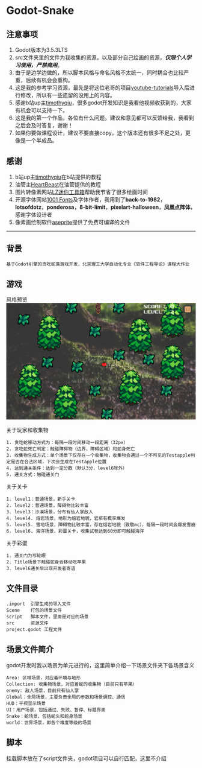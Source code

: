 # Godot-Snake

## 注意事项
1. Godot版本为3.5.3LTS
2. src文件夹里的文件为我收集的资源，以及部分自己绘画的资源，***仅限个人学习使用，严禁商用***。
3. 由于是边学边做的，所以脚本风格与命名风格不太统一，同时耦合也比较严重，后续有机会会重构。
4. 这是我的参考学习资源，最先是将这位老哥的项目[youtube-tutorials](https://github.com/uheartbeast/youtube-tutorials)导入后进行修改，所以有一些遗留的没用上的内容。
5. 感谢b站up主[timothyqiu](https://space.bilibili.com/7092?spm_id_from=333.337.0.0)，很多godot开发知识是我看他视频收获到的，大家有机会可以支持一下。
6. 这是我的第一个作品，各位有什么问题，建议和意见都可以反馈给我，我看到之后会及时答复，谢谢！
7. 如果你要做课程设计，建议不要直接copy，这个版本还有很多不足之处，更像是一个半成品。

## 感谢
1. b站up主[timothyqiu](https://space.bilibili.com/7092?spm_id_from=333.337.0.0)在b站提供的教程
2. 油管主[HeartBeast](https://www.youtube.com/@uheartbeast)在油管提供的教程
3. 图片转像素网站[LZ迷你工具箱](http://www.lizibuluo.com/xs)帮助我节省了很多绘画时间
4. 开源字体网站[1001 Fonts](https://www.1001fonts.com/)及字体作者，我用到了**back-to-1982**，**lotsofdotz**，**ponderosa**，**8-bit-limit**，**pixelart-halloween**，**凤凰点阵体**，感谢字体设计者
5. 像素画绘制软件[aseprite](http://www.lizibuluo.com/xs)提供了免费可编译的文件

---
## 背景
```
基于Godot引擎的贪吃蛇类游戏开发，北京理工大学自动化专业《软件工程导论》课程大作业
``` 

## 游戏
风格预览  
![森林关卡](https://github.com/Nahasma/Godot-Snake/blob/main/src/PREVIEW/%E8%B4%AA%E5%90%83%E8%9B%87.png)


关于玩家和收集物
```
1. 贪吃蛇移动方式为：每隔一段时间移动一段距离（32px）
2. 贪吃蛇死亡判定：触碰障碍物（边界、障碍区域）和蛇身死亡
3. 收集物生成方式：单个场景下仅存在一个收集物，收集物会通过一个不可见的Testapple判定是否在合法区域，下次会生成在Testapple位置
4. 达到通关条件：达到一定分数（默认3分，level6除外）
5. 通关方式：触碰通关门
```

关于关卡
```
1. level1：普通场景，新手关卡
2. level2：普通场景，障碍物比较丰富
3. level3：沙漠场景，分布有仙人掌敌人
4. level4. 熔岩场景，地形为熔岩地貌，岩浆有概率爆发
5. level5. 雪地场景，障碍物比较丰富，存在熔岩地貌（致敬mc），每隔一段时间会爆发雪崩
6. level6. 海洋场景，彩蛋关卡，收集试卷达到60分即可触碰海洋
```

关于彩蛋
```
1. 通关门为写轮眼
2. Title场景下触碰蛇身会移动吃苹果
3. level6通关后出现开发者寄语
```

## 文件目录
```
.import  引擎生成的导入文件
Scene    打包的场景文件
script   脚本文件，里面是对应的场景
src      资源文件
project.godot 工程文件
```
## 场景文件简介
godot开发时我以场景为单元进行的，这里简单介绍一下场景文件夹下各场景含义
```
Area: 区域场景，对应着环境与地形
Collection: 收集物场景，对应着蛇的收集物（目前只有苹果）
enemy: 敌人场景，目前只有仙人掌
Global：全局场景，主要负责全局的参数和场景调控、通信
HUD：平视显示场景
UI：用户场景，包括通过、失败、暂停、标题界面
Snake：蛇场景，包括蛇头和蛇身场景
world：世界场景，即各个难度等级的场景
```

## 脚本
挂载脚本放在了script文件夹，godot项目可以自行匹配，这里不介绍
